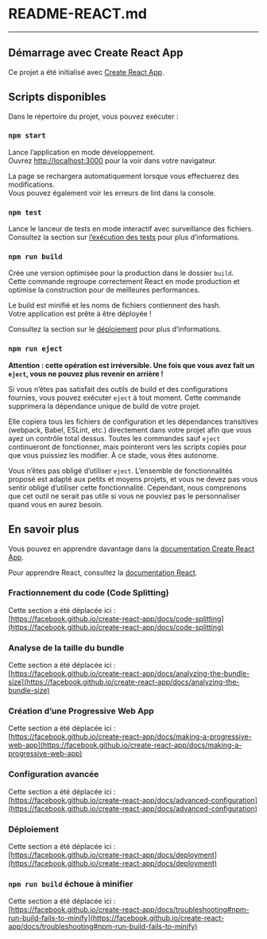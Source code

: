 # README-REACT.md

---

## Démarrage avec Create React App

Ce projet a été initialisé avec [Create React App](https://github.com/facebook/create-react-app).

## Scripts disponibles

Dans le répertoire du projet, vous pouvez exécuter :

### `npm start`

Lance l’application en mode développement.  
Ouvrez [http://localhost:3000](http://localhost:3000) pour la voir dans votre navigateur.

La page se rechargera automatiquement lorsque vous effectuerez des modifications.  
Vous pouvez également voir les erreurs de lint dans la console.

### `npm test`

Lance le lanceur de tests en mode interactif avec surveillance des fichiers.  
Consultez la section sur [l’exécution des tests](https://facebook.github.io/create-react-app/docs/running-tests) pour plus d’informations.

### `npm run build`

Crée une version optimisée pour la production dans le dossier `build`.  
Cette commande regroupe correctement React en mode production et optimise la construction pour de meilleures performances.

Le build est minifié et les noms de fichiers contiennent des hash.  
Votre application est prête à être déployée !

Consultez la section sur le [déploiement](https://facebook.github.io/create-react-app/docs/deployment) pour plus d’informations.

### `npm run eject`

**Attention : cette opération est irréversible. Une fois que vous avez fait un `eject`, vous ne pouvez plus revenir en arrière !**

Si vous n’êtes pas satisfait des outils de build et des configurations fournies, vous pouvez exécuter `eject` à tout moment. Cette commande supprimera la dépendance unique de build de votre projet.

Elle copiera tous les fichiers de configuration et les dépendances transitives (webpack, Babel, ESLint, etc.) directement dans votre projet afin que vous ayez un contrôle total dessus. Toutes les commandes sauf `eject` continueront de fonctionner, mais pointeront vers les scripts copiés pour que vous puissiez les modifier. À ce stade, vous êtes autonome.

Vous n’êtes pas obligé d’utiliser `eject`. L’ensemble de fonctionnalités proposé est adapté aux petits et moyens projets, et vous ne devez pas vous sentir obligé d’utiliser cette fonctionnalité. Cependant, nous comprenons que cet outil ne serait pas utile si vous ne pouviez pas le personnaliser quand vous en aurez besoin.

## En savoir plus

Vous pouvez en apprendre davantage dans la [documentation Create React App](https://facebook.github.io/create-react-app/docs/getting-started).

Pour apprendre React, consultez la [documentation React](https://reactjs.org/).

### Fractionnement du code (Code Splitting)

Cette section a été déplacée ici :  
[https://facebook.github.io/create-react-app/docs/code-splitting](https://facebook.github.io/create-react-app/docs/code-splitting)

### Analyse de la taille du bundle

Cette section a été déplacée ici :  
[https://facebook.github.io/create-react-app/docs/analyzing-the-bundle-size](https://facebook.github.io/create-react-app/docs/analyzing-the-bundle-size)

### Création d’une Progressive Web App

Cette section a été déplacée ici :  
[https://facebook.github.io/create-react-app/docs/making-a-progressive-web-app](https://facebook.github.io/create-react-app/docs/making-a-progressive-web-app)

### Configuration avancée

Cette section a été déplacée ici :  
[https://facebook.github.io/create-react-app/docs/advanced-configuration](https://facebook.github.io/create-react-app/docs/advanced-configuration)

### Déploiement

Cette section a été déplacée ici :  
[https://facebook.github.io/create-react-app/docs/deployment](https://facebook.github.io/create-react-app/docs/deployment)

### `npm run build` échoue à minifier

Cette section a été déplacée ici :  
[https://facebook.github.io/create-react-app/docs/troubleshooting#npm-run-build-fails-to-minify](https://facebook.github.io/create-react-app/docs/troubleshooting#npm-run-build-fails-to-minify)
